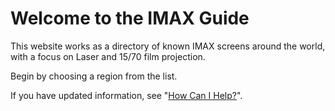 # Welcome to the IMAX Guide

This website works as a directory of known IMAX screens around the world, with a focus on Laser and 15/70 film projection.

Begin by choosing a region from the list.

If you have updated information, see "[How Can I Help?](https://143190.xyz/about/#how-can-i-help)".
